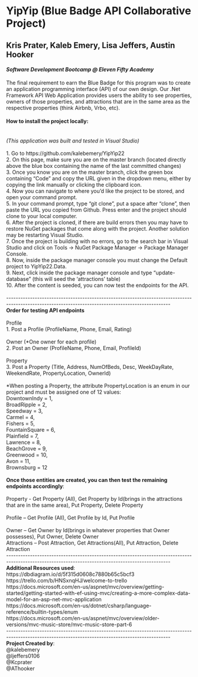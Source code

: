 # **YipYip (Blue Badge API Collaborative Project)**
## **Kris Prater, Kaleb Emery, Lisa Jeffers, Austin Hooker**
#### *Software Development Bootcamp @ Eleven Fifty Academy*

The final requirement to earn the Blue Badge for this program was to create an application programming interface (API) of our own design. Our .Net Framework API Web Application provides users the ability to see properties, owners of those properties, and attractions that are in the same area as the respective properties (think Airbnb, Vrbo, etc).
<br />
#### How to install the project locally:
<br />
<i>(This application was built and tested in Visual Studio)</i>
<br />
<br />
1.	Go to https://github.com/kalebemery/YipYip22 
<br />
2.	On this page, make sure you are on the master branch (located directly above the blue box containing the name of the last committed changes)
<br />
3.	Once you know you are on the master branch, click the green box containing “Code” and copy the URL given in the dropdown menu, either by copying the link manually or clicking the clipboard icon. 
<br />
4.	Now you can navigate to where you’d like the project to be stored, and open your command prompt. 
<br />
5.	In your command prompt, type “git clone”, put a space after “clone”, then paste the URL you copied from Github. Press enter and the project should clone to your local computer.
<br />
6.	After the project is cloned, if there are build errors then you may have to restore NuGet packages that come along with the project. Another solution may be restarting Visual Studio.
<br />
7.	Once the project is building with no errors, go to the search bar in Visual Studio and click on Tools -> NuGet Package Manager -> Package Manager Console.
<br />
8.	Now, inside the package manager console you must change the Default project to YipYip22.Data.
<br />
9.	Next, click inside the package manager console and type “update-database” (this will seed the ‘attractions’ table)
<br />
10.	After the content is seeded, you can now test the endpoints for the API.    
<br />
<br />
---------------------------------------------------------------------------------------------------------------------------------------------------
<br />
<b>Order for testing API endpoints</b>
<br />
<br />
Profile
<br />
1.	Post a Profile (ProfileName, Phone, Email, Rating)
<br />
<br />
Owner (*One owner for each profile)
<br />
2.	Post an Owner (ProfileName, Phone, Email, ProfileId)
<br />
<br />
Property
<br />
3.	Post a Property (Title, Address, NumOfBeds, Desc, WeekDayRate, WeekendRate, PropertyLocation, OwnerId)
<br />
<br />
*When posting a Property, the attribute PropertyLocation is an enum in our project and must be assigned one of 12 values: 
<br />
DowntownIndy = 1,
<br />
BroadRipple = 2,
<br />
Speedway = 3,
<br />
Carmel = 4,
<br />
Fishers = 5,
<br />
FountainSquare = 6,
<br />
Plainfield = 7,
<br />
Lawrence = 8,
<br />
BeachGrove = 9,
<br />
Greenwood = 10,
<br />
Avon = 11,
<br />
Brownsburg = 12
<br />
<br />
<b>Once those entities are created, you can then test the remaining endpoints accordingly</b>: 
<br />
<br />
Property - Get Property (All), Get Property by Id(brings in the attractions that are in the same area), Put Property, Delete Property 
<br />
<br />
	Profile – Get Profile (All), Get Profile by Id, Put Profile
<br />
<br />
	Owner – Get Owner by Id(brings in whatever properties that Owner possesses), Put Owner, Delete Owner
<br />
	Attractions – Post Attraction, Get Attractions(All), Put Attraction, Delete Attraction
<br />
---------------------------------------------------------------------------------------------------------------------------------------------------
<br />
<b>Additional Resources used</b>: 
<br />
https://dbdiagram.io/d/5f315d0608c7880b65c5bcf3
<br />
https://trello.com/b/HNSxnqHJ/welcome-to-trello
<br />
https://docs.microsoft.com/en-us/aspnet/mvc/overview/getting-started/getting-started-with-ef-using-mvc/creating-a-more-complex-data-model-for-an-asp-net-mvc-application
<br />
https://docs.microsoft.com/en-us/dotnet/csharp/language-reference/builtin-types/enum
<br />
https://docs.microsoft.com/en-us/aspnet/mvc/overview/older-versions/mvc-music-store/mvc-music-store-part-6
<br />
---------------------------------------------------------------------------------------------------------------------------------------------------
<br />
<b>Project Created by</b>:
<br />
@kalebemery
<br />
@ljeffers0106
<br />
@Kcprater
<br />
@AThooker
